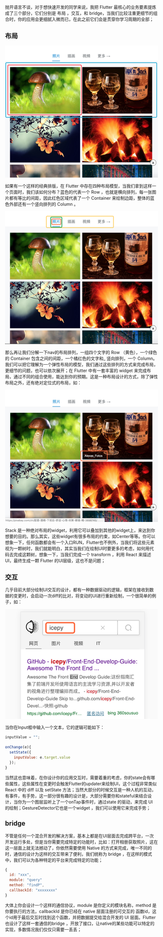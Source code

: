 抛开语言不谈，对于想快速开发的同学来说，我把 Flutter 最核心的业务要素提炼成了三个部分，它们分别是 布局 ，交互，和 bridge，当我们比较注重更细节的组合时，你的应用会更细腻入微而已，在此之前它们会是贯穿你学习周期的全部；

## 布局

![](./images/flutter-0.png)

如果有一个这样的经典排版，在 Flutter 中存在四种布局模型，当我们拿到这样一个页面时，我们该如何分布？蓝色的代表一个 Row ，也就是横向排列，每一张图片都有等比的间距，因此红色区域代表了一个 Container 来绘制边距，整体的蓝色外部还有一个竖向排列的 Column 。

![](./images/flutter-1.png)

那么再让我们分解一下nav的布局排列，一组四个文字的 Row （黄色），一个绿色的 Container 包含之间的间距，一个橘红色的文字和_ 竖向排列，一个 Column。我们可以把它理解为一个弹性布局的模型，我们通过这些排列的方式来完成布局，更细节的问题，也可以依次展开；在 Flutter 中有一套丰富的 widget 来完成布局，通过不同的组合使用，能达到你的预期。这是一种布局设计的方式，除了弹性布局之外，还有绝对定位式的布局，如：

![](./images/flutter-2.png)

Stack 是一种绝对布局的widget，利用它可以叠加到其他的widget上，来达到你想要的目的。那么其实，这些widget有很多布局的约束，如Center等等。你可以想象一下，任何函数都会有一个入口RUN，Flutter也不例外，当我们将这些元素视为一颗树时，我们就能明白，其实当我们在绘制UI时要更多的考虑，如何用代码去完成这颗树，想象一下，当我们完成一个 transform ，利用 React 来描述 UI，最终生成一颗 Flutter 的UI层级，这也不是问题；

## 交互

几乎目前大部分绘制UI交互的设计，都有一种数据驱动的逻辑，框架在接收到数据的变更时，会启动一次diff的比对，将变动的UI进行重新绘制，一个很简单的例子，如：

![](./images/flutter-3.png)

当你在Input框中输入一个文本，它的逻辑可能如下：

```javascript
inputValue = "";

onChange(e){
  setState({
    inputValue: e.target.value
  });
}
```

当然这也意味着，在你设计你的应用交互时，需要着重的考虑，你的state会有哪些属性，这些属性在变更时会触发Flutter的updater来绘制UI，这个过程非常类似 React 中的 diff 以及  setState 方法；当然大部分的时候交互是一种人机的互动，有事件，有手势，这一部分很有趣的设计是，大部分需要你和stateful来结合设计，当你为一个图层监听上了一个onTap事件时，通过state 的驱动，来完成 UI 的绘制；GestureDetector它也是一个widget ，我们可以使用它来完成手势；

## bridge

不管是任何一个混合开发的解决方案，基本上都是在UI层面去完成跨平台，一次开发运行多处，但是当你需要完成特定的功能时，比如：打开相册获取照片，这在这一层面上就无法撼动了，你依然需要使用 Native 的方式来完成，唯一不同的时，通信的设计为这样的交互带来了便利，我们统称为 bridge ，在这样的模式中，我们可以为各种特定的平台来完成特定的功能；

```javascript
{
  id: "xxx",
  module: "query"
  method: "findP",
  callbackId: "xxxxxxxx"
}
```

大体上你会设计一个这样的通信协议，module 是你定义的模块名称，method 是你要执行的方法，callbackId 是你已经在 native 层面注册的可交互的 函数id，这个id用于最后交互时找到这个函数，并把数据提交给混合开发的 UI 层面。Flutter 也设计了这样一套通信的bridge ，开放了接口，让native的某些功能可以特定的实现，多数情况我们仅仅只需要一丢丢；